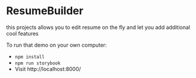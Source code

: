 # ResumeBuilder
this projects allows you to edit resume on the fly and let you add additional cool features

To run that demo on your own computer:

* `npm install`
* `npm run storybook`
* Visit http://localhost:8000/
